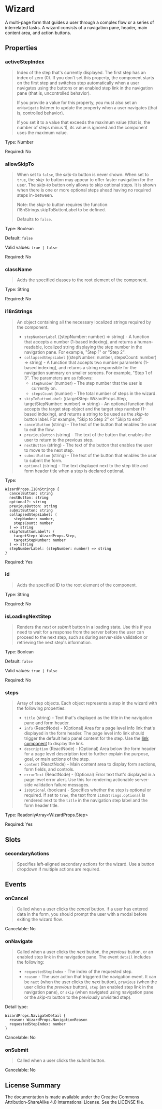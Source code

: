 # Wizard

A multi-page form that guides a user through a complex flow or a series of interrelated tasks. A wizard consists of a navigation pane, header, main content area, and action buttons.



## Properties



### activeStepIndex

> Index of the step that's currently displayed. The first step has an index of zero (0).
> If you don't set this property, the component starts on the first step and switches step automatically
> when a user navigates using the buttons or an enabled step link in the navigation pane (that is, uncontrolled behavior).
> 
> If you provide a value for this property, you must also set an `onNavigate` listener to update the property when
> a user navigates (that is, controlled behavior).
> 
> If you set it to a value that exceeds the maximum value (that is, the number of steps minus 1), its value is ignored and the component uses the maximum value.
> 

Type: Number

Required: No


### allowSkipTo

> When set to `false`, the *skip-to* button is never shown.
> When set to `true`, the *skip-to* button may appear to offer faster navigation for the user.
> The *skip-to* button only allows to skip optional steps. It is shown when there is one or more optional
> steps ahead having no required steps in-between.
> 
> Note: the *skip-to* button requires the function i18nStrings.skipToButtonLabel to be defined.
> 
> Defaults to `false`.
> 

Type: Boolean

Default: `false`

Valid values: `true | false`

Required: No


### className

> Adds the specified classes to the root element of the component.

Type: String

Required: No


### i18nStrings

> An object containing all the necessary localized strings required by the component.
> - `stepNumberLabel` ((stepNumber: number) => string) - A function that accepts a number (1-based indexing),
>    and returns a human-readable, localized string displaying the step number in the navigation pane. For example, "Step 1" or "Step 2".
> - `collapsedStepsLabel` ((stepNumber: number, stepsCount: number) => string) - A function that accepts two number parameters (1-based indexing),
>    and returns a string responsible for the navigation summary on smaller screens. For example, "Step 1 of 3". The parameters are as follows:
>    - `stepNumber` (number) - The step number that the user is currently on.
>    - `stepsCount` (number) - The total number of steps in the wizard.
> - `skipToButtonLabel`: ((targetStep: WizardProps.Step, targetStepNumber: number) => string) - An optional function that accepts the target step object
>    and the target step number (1-based indexing), and returns a string to be used as the *skip-to* button label. For example, "Skip to Step 2" or "Skip to end".
> - `cancelButton` (string) - The text of the button that enables the user to exit the flow.
> - `previousButton` (string) - The text of the button that enables the user to return to the previous step.
> - `nextButton` (string) - The text of the button that enables the user to move to the next step.
> - `submitButton` (string) - The text of the button that enables the user to submit the form.
> - `optional` (string) - The text displayed next to the step title and form header title when a step is declared optional.
> 

Type: 
```
WizardProps.I18nStrings {
  cancelButton: string
  nextButton: string
  optional?: string
  previousButton: string
  submitButton: string
  collapsedStepsLabel: (
    stepNumber: number,
    stepsCount: number
  ) => string
  skipToButtonLabel?: (
    targetStep: WizardProps.Step,
    targetStepNumber: number
  ) => string
  stepNumberLabel: (stepNumber: number) => string
}
```


Required: Yes


### id

> Adds the specified ID to the root element of the component.

Type: String

Required: No


### isLoadingNextStep

> Renders the *next* or *submit* button in a loading state.
> Use this if you need to wait for a response from the server before the user can proceed to the next step, such as during server-side validation or retrieving the next step's information.
> 

Type: Boolean

Default: `false`

Valid values: `true | false`

Required: No


### steps

> Array of step objects. Each object represents a step in the wizard with the following properties:
> - `title` (string) - Text that's displayed as the title in the navigation pane and form header.
> - `info` (ReactNode) - (Optional) Area for a page level info link that's displayed in the form header.
>    The page level info link should trigger the default help panel content for the step. Use the [link component](link.md) to display the link.
> - `description` (ReactNode) - (Optional) Area below the form header for a page level description text to further explain the purpose, goal, or main actions of the step.
> - `content` (ReactNode) - Main content area to display form sections, form fields, and controls.
> - `errorText` (ReactNode) - (Optional) Error text that's displayed in a page level error alert.
>    Use this for rendering actionable server-side validation failure messages.
> - `isOptional` (boolean) - Specifies whether the step is optional or required. If set to `true`, the text from `i18nStrings.optional`
>    is rendered next to the `title` in the navigation step label and the form header title.
> 

Type: ReadonlyArray<WizardProps.Step>

Required: Yes





## Slots



### secondaryActions

> Specifies left-aligned secondary actions for the wizard. Use a button dropdown if multiple actions are required.







## Events



### onCancel

> Called when a user clicks the *cancel* button.
> If a user has entered data in the form, you should prompt the user with a modal before exiting the wizard flow.

Cancelable: No



### onNavigate

> Called when a user clicks the *next* button, the *previous* button, or an enabled step link in the navigation pane.
> The event `detail` includes the following:
> - `requestedStepIndex` - The index of the requested step.
> - `reason` - The user action that triggered the navigation event. It can be `next` (when the user clicks the *next* button),
> `previous` (when the user clicks the *previous* button), `step` (an enabled step link in the navigation pane),
> or `skip` (when navigated using navigation pane or the *skip-to* button to the previously unvisited step).
> 

Detail type: 
```
WizardProps.NavigateDetail {
  reason: WizardProps.NavigationReason
  requestedStepIndex: number
}
```

Cancelable: No



### onSubmit

> Called when a user clicks the *submit* button.

Cancelable: No






## License Summary

The documentation is made available under the Creative Commons Attribution-ShareAlike 4.0 International License. See the LICENSE file.
